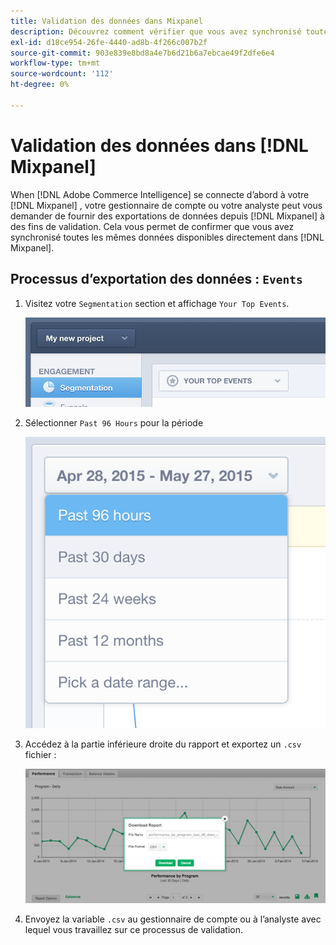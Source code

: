 ```yaml
---
title: Validation des données dans Mixpanel
description: Découvrez comment vérifier que vous avez synchronisé toutes les mêmes données disponibles directement dans Mixpanel.
exl-id: d18ce954-26fe-4440-ad8b-4f266c007b2f
source-git-commit: 903e839e8bd8a4e7b6d21b6a7ebcae49f2dfe6e4
workflow-type: tm+mt
source-wordcount: '112'
ht-degree: 0%

---
```


# Validation des données dans [!DNL Mixpanel]

When [!DNL Adobe Commerce Intelligence] se connecte d’abord à votre [!DNL Mixpanel] , votre gestionnaire de compte ou votre analyste peut vous demander de fournir des exportations de données depuis [!DNL Mixpanel] à des fins de validation. Cela vous permet de confirmer que vous avez synchronisé toutes les mêmes données disponibles directement dans [!DNL Mixpanel].

## Processus d’exportation des données : `Events`

1. Visitez votre `Segmentation` section et affichage `Your Top Events`.

   ![](../../../assets/your-top-events.png)

1. Sélectionner `Past 96 Hours` pour la période

   ![](../../../assets/past-96-hours.png)

1. Accédez à la partie inférieure droite du rapport et exportez un `.csv` fichier :

   ![](../../../assets/export-csv-mixpanel.png)

1. Envoyez la variable `.csv` au gestionnaire de compte ou à l’analyste avec lequel vous travaillez sur ce processus de validation.
